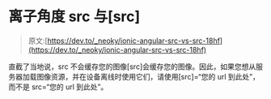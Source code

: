# 离子角度 src 与[src]

> 原文:[https://dev.to/_neoky/ionic-angular-src-vs-src-18hf](https://dev.to/_neoky/ionic-angular-src-vs-src-18hf)

直截了当地说，src 不会缓存您的图像[src]会缓存您的图像。因此，如果您想从服务器加载图像资源，并在设备离线时使用它们，请使用[src]=“您的 url 到此处”，而不是 src=“您的 url 到此处”。